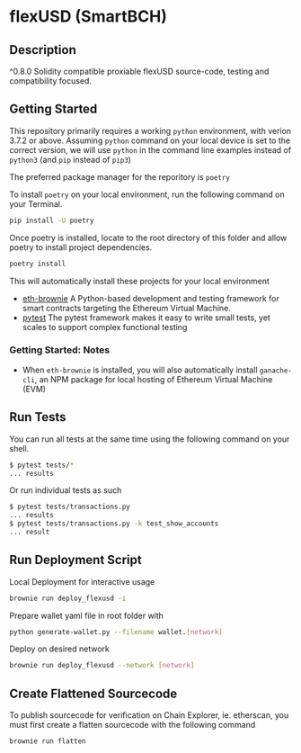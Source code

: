 # flexUSD (SmartBCH)

## Description

^0.8.0 Solidity compatible proxiable flexUSD source-code, testing and compatibility focused.

## Getting Started

This repository primarily requires a working `python` environment, with verion 3.7.2 or above.
Assuming `python` command on your local device is set to the correct version, we will use `python` in the command line examples instead of `python3` (and `pip` instead of `pip3`)

The preferred package manager for the reporitory is `poetry`

To install `poetry` on your local environment, run the following command on your Terminal.

```bash
pip install -U poetry
```

Once poetry is installed, locate to the root directory of this folder and allow poetry to install project dependencies.

```bash
poetry install
```

This will automatically install these projects for your local environment

* [eth-brownie](https://github.com/eth-brownie/brownie) A Python-based development and testing framework for smart contracts targeting the Ethereum Virtual Machine.
* [pytest](github.com/pytest-dev/pytest) The pytest framework makes it easy to write small tests, yet scales to support complex functional testing

### Getting Started: Notes

* When `eth-brownie` is installed, you will also automatically install `ganache-cli`, an NPM package for local hosting of Ethereum Virtual Machine (EVM) 

## Run Tests

You can run all tests at the same time using the following command on your shell.

```bash
$ pytest tests/*
... results
```

Or run individual tests as such

```bash
$ pytest tests/transactions.py
... results
$ pytest tests/transactions.py -k test_show_accounts
... result
```

## Run Deployment Script

Local Deployment for interactive usage

```bash
brownie run deploy_flexusd -i
```

Prepare wallet yaml file in root folder with

```bash
python generate-wallet.py --filename wallet.[network]
```

Deploy on desired network

```bash
brownie run deploy_flexusd --network [network]
```

## Create Flattened Sourcecode

To publish sourcecode for verification on Chain Explorer, ie. etherscan, you must first create a flatten sourcecode with the following command

```bash
brownie run flatten
```
